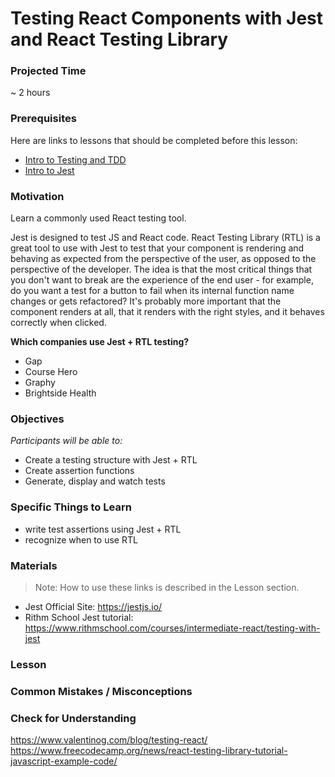 # Testing React Components with Jest and React Testing Library

### Projected Time

~ 2 hours

### Prerequisites

Here are links to lessons that should be completed before this lesson:

- [Intro to Testing and TDD](testing-and-tdd.md)
- [Intro to Jest](jest.md)

### Motivation

Learn a commonly used React testing tool.

Jest is designed to test JS and React code.  React Testing Library (RTL) is a great tool to use with Jest to test that your component is rendering and behaving as expected from the perspective of the user, as opposed to the perspective of the developer.  The idea is that the most critical things that you don't want to break are the experience of the end user - for example, do you want a test for a button to fail when its internal function name changes or gets refactored?  It's probably more important that the component renders at all, that it renders with the right styles, and it behaves correctly when clicked.

**Which companies use Jest + RTL testing?**

- Gap
- Course Hero
- Graphy
- Brightside Health

### Objectives

_Participants will be able to:_

- Create a testing structure with Jest + RTL
- Create assertion functions
- Generate, display and watch tests

### Specific Things to Learn

  - write test assertions using Jest + RTL
  - recognize when to use RTL

  ### Materials
  > Note:  How to use these links is described in the Lesson section.

  - Jest Official Site: https://jestjs.io/
  - Rithm School Jest tutorial: https://www.rithmschool.com/courses/intermediate-react/testing-with-jest
  ### Lesson

  ### Common Mistakes / Misconceptions


  ### Check for Understanding


https://www.valentinog.com/blog/testing-react/
https://www.freecodecamp.org/news/react-testing-library-tutorial-javascript-example-code/
